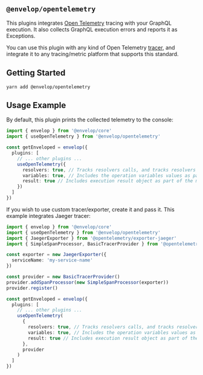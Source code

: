 ## `@envelop/opentelemetry`

This plugins integrates [Open Telemetry](https://opentelemetry.io/) tracing with your GraphQL execution. It also collects GraphQL execution errors and reports it as Exceptions.

You can use this plugin with any kind of Open Telemetry [tracer](https://github.com/open-telemetry/opentelemetry-specification/blob/main/specification/trace/api.md#tracer), and integrate it to any tracing/metric platform that supports this standard.

## Getting Started

```
yarn add @envelop/opentelemetry
```

## Usage Example

By default, this plugin prints the collected telemetry to the console:

```ts
import { envelop } from '@envelop/core'
import { useOpenTelemetry } from '@envelop/opentelemetry'

const getEnveloped = envelop({
  plugins: [
    // ... other plugins ...
    useOpenTelemetry({
      resolvers: true, // Tracks resolvers calls, and tracks resolvers thrown errors
      variables: true, // Includes the operation variables values as part of the metadata collected
      result: true // Includes execution result object as part of the metadata collected
    })
  ]
})
```

If you wish to use custom tracer/exporter, create it and pass it. This example integrates Jaeger tracer:

```ts
import { envelop } from '@envelop/core'
import { useOpenTelemetry } from '@envelop/opentelemetry'
import { JaegerExporter } from '@opentelemetry/exporter-jaeger'
import { SimpleSpanProcessor, BasicTracerProvider } from '@opentelemetry/tracing'

const exporter = new JaegerExporter({
  serviceName: 'my-service-name'
})

const provider = new BasicTracerProvider()
provider.addSpanProcessor(new SimpleSpanProcessor(exporter))
provider.register()

const getEnveloped = envelop({
  plugins: [
    // ... other plugins ...
    useOpenTelemetry(
      {
        resolvers: true, // Tracks resolvers calls, and tracks resolvers thrown errors
        variables: true, // Includes the operation variables values as part of the metadata collected
        result: true // Includes execution result object as part of the metadata collected
      },
      provider
    )
  ]
})
```
